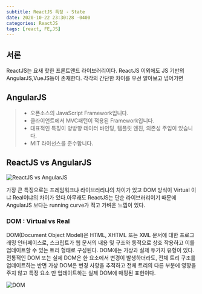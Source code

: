```yaml
---
subtitle: ReactJS 특징 - State
date: 2020-10-22 23:30:28 -0400
categories: ReactJS 
tags: [react, FE,JS]
---
```


## 서론
ReactJS는 요새 핫한 프론트앤드 라이브러리이다. ReactJS 이외에도 JS 기반의 AngularJS,VueJS등이 존재한다. 각각의 간단한 차이를 우선 알아보고 넘어가면

## AngularJS

>- 오픈소스의 JavaScript Framework입니다.
>- 클라이언트에서 MVC패턴이 적용된 Framework입니다.
>- 대표적인 특징이 양방향 데이터 바인딩, 템플릿 엔진, 의존성 주입이 있습니다.
>- MIT 라이선스를 준수합니다.

## ReactJS vs AngularJS

![ReactJS vs AngularJS](https://junstar17.github.io/img/react_angular.png)

가장 큰 특징으로는 프레임워크냐 라이브러리냐의 차이가 있고 DOM 방식이 Virtual 이냐 Real이냐의 차이가 있다.아무래도 ReactJS는 단순 라이브러리이기 때문에 AngularJS 보다는 running curve가 적고 가벼운 느낌이 있다.

### DOM : Virtual vs Real

DOM(Document Object Model)은 HTML, XHTML 또는 XML 문서에 대한 프로그래밍 인터페이스로, 스크립트가 웹 문서의 내용 및 구조와 동적으로 상호 작용하고 이를 업데이트할 수 있는 트리 형태로 구성된다. DOM에는 가상과 실제 두가지 유형이 있다. 전통적인 DOM 또는 실제 DOM은 한 요소에서 변경이 발생하더라도,  전체 트리 구조를 업데이트하는 반면 가상 DOM은 변경 사항을 추적하고 전체 트리의 다른 부분에 영향을주지 않고 특정 요소 만 업데이트하는 실제 DOM에 매핑된 표현이다. 

![DOM](https://junstar17.github.io/img/DOM.png)
